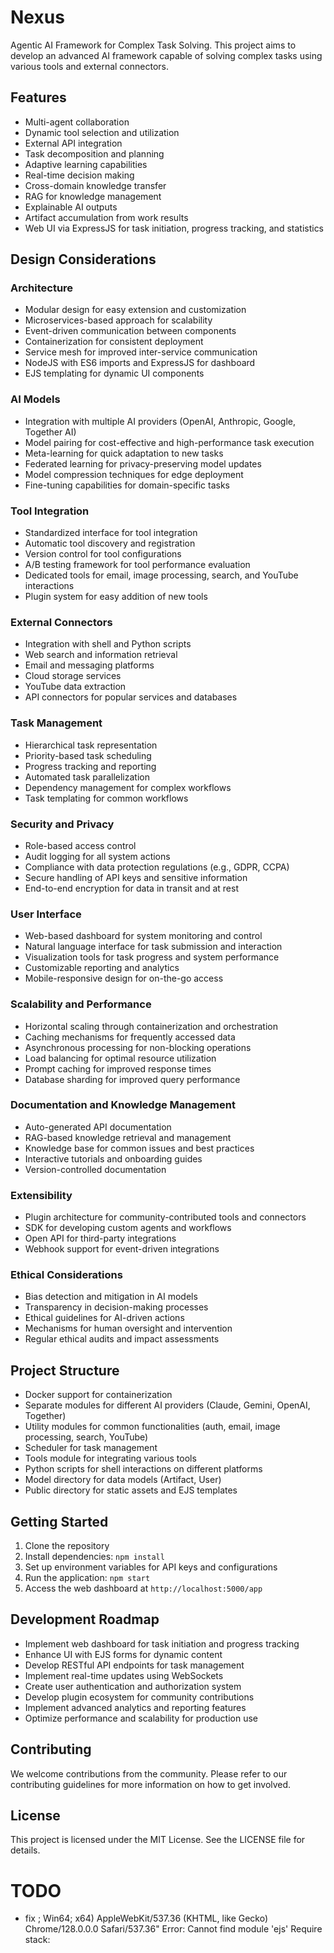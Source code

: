 # Nexus

Agentic AI Framework for Complex Task Solving. This project aims to develop an advanced AI framework
capable of solving complex tasks using various tools and external connectors.

## Features

- Multi-agent collaboration
- Dynamic tool selection and utilization
- External API integration
- Task decomposition and planning
- Adaptive learning capabilities
- Real-time decision making
- Cross-domain knowledge transfer
- RAG for knowledge management
- Explainable AI outputs
- Artifact accumulation from work results
- Web UI via ExpressJS for task initiation, progress tracking, and statistics

## Design Considerations

### Architecture

- Modular design for easy extension and customization
- Microservices-based approach for scalability
- Event-driven communication between components
- Containerization for consistent deployment
- Service mesh for improved inter-service communication
- NodeJS with ES6 imports and ExpressJS for dashboard
- EJS templating for dynamic UI components

### AI Models

- Integration with multiple AI providers (OpenAI, Anthropic, Google, Together AI)
- Model pairing for cost-effective and high-performance task execution
- Meta-learning for quick adaptation to new tasks
- Federated learning for privacy-preserving model updates
- Model compression techniques for edge deployment
- Fine-tuning capabilities for domain-specific tasks

### Tool Integration

- Standardized interface for tool integration
- Automatic tool discovery and registration
- Version control for tool configurations
- A/B testing framework for tool performance evaluation
- Dedicated tools for email, image processing, search, and YouTube interactions
- Plugin system for easy addition of new tools

### External Connectors

- Integration with shell and Python scripts
- Web search and information retrieval
- Email and messaging platforms
- Cloud storage services
- YouTube data extraction
- API connectors for popular services and databases

### Task Management

- Hierarchical task representation
- Priority-based task scheduling
- Progress tracking and reporting
- Automated task parallelization
- Dependency management for complex workflows
- Task templating for common workflows

### Security and Privacy

- Role-based access control
- Audit logging for all system actions
- Compliance with data protection regulations (e.g., GDPR, CCPA)
- Secure handling of API keys and sensitive information
- End-to-end encryption for data in transit and at rest

### User Interface

- Web-based dashboard for system monitoring and control
- Natural language interface for task submission and interaction
- Visualization tools for task progress and system performance
- Customizable reporting and analytics
- Mobile-responsive design for on-the-go access

### Scalability and Performance

- Horizontal scaling through containerization and orchestration
- Caching mechanisms for frequently accessed data
- Asynchronous processing for non-blocking operations
- Load balancing for optimal resource utilization
- Prompt caching for improved response times
- Database sharding for improved query performance

### Documentation and Knowledge Management

- Auto-generated API documentation
- RAG-based knowledge retrieval and management
- Knowledge base for common issues and best practices
- Interactive tutorials and onboarding guides
- Version-controlled documentation

### Extensibility

- Plugin architecture for community-contributed tools and connectors
- SDK for developing custom agents and workflows
- Open API for third-party integrations
- Webhook support for event-driven integrations

### Ethical Considerations

- Bias detection and mitigation in AI models
- Transparency in decision-making processes
- Ethical guidelines for AI-driven actions
- Mechanisms for human oversight and intervention
- Regular ethical audits and impact assessments

## Project Structure

- Docker support for containerization
- Separate modules for different AI providers (Claude, Gemini, OpenAI, Together)
- Utility modules for common functionalities (auth, email, image processing, search, YouTube)
- Scheduler for task management
- Tools module for integrating various tools
- Python scripts for shell interactions on different platforms
- Model directory for data models (Artifact, User)
- Public directory for static assets and EJS templates

## Getting Started

1. Clone the repository
2. Install dependencies: `npm install`
3. Set up environment variables for API keys and configurations
4. Run the application: `npm start`
5. Access the web dashboard at `http://localhost:5000/app`

## Development Roadmap

- Implement web dashboard for task initiation and progress tracking
- Enhance UI with EJS forms for dynamic content
- Develop RESTful API endpoints for task management
- Implement real-time updates using WebSockets
- Create user authentication and authorization system
- Develop plugin ecosystem for community contributions
- Implement advanced analytics and reporting features
- Optimize performance and scalability for production use

## Contributing

We welcome contributions from the community. Please refer to our contributing guidelines for more information on how to get involved.

## License

This project is licensed under the MIT License. See the LICENSE file for details.

# TODO

-   fix ; Win64; x64) AppleWebKit/537.36 (KHTML, like Gecko) Chrome/128.0.0.0 Safari/537.36"
Error: Cannot find module 'ejs'
Require stack: